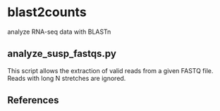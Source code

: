 # blast2counts
analyze RNA-seq data with BLASTn

## analyze_susp_fastqs.py
This script allows the extraction of valid reads from a given FASTQ file. Reads with long N stretches are ignored.

## 

## References


